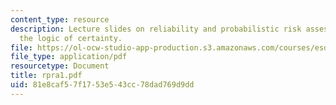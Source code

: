 ```yaml
---
content_type: resource
description: Lecture slides on reliability and probabilistic risk assessment, and
  the logic of certainty.
file: https://ol-ocw-studio-app-production.s3.amazonaws.com/courses/esd-72-engineering-risk-benefit-analysis-spring-2007/81e8caf57f1753e543cc78dad769d9dd_rpra1.pdf
file_type: application/pdf
resourcetype: Document
title: rpra1.pdf
uid: 81e8caf5-7f17-53e5-43cc-78dad769d9dd
---
```

